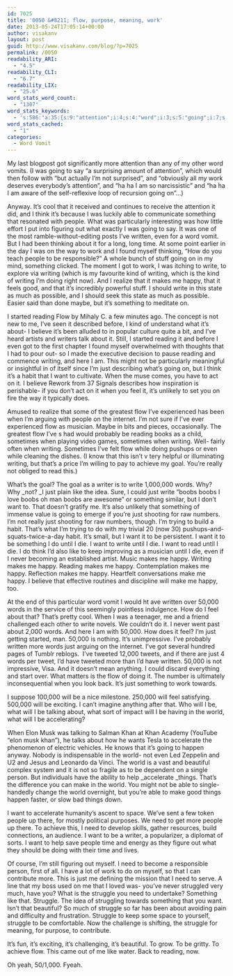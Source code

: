 ```yaml
---
id: 7025
title: '0050 &#8211; flow, purpose, meaning, work'
date: 2013-05-24T17:05:14+00:00
author: visakanv
layout: post
guid: http://www.visakanv.com/blog/?p=7025
permalink: /0050
readability_ARI:
  - "4.5"
readability_CLI:
  - "6.7"
readability_LIX:
  - "25.6"
word_stats_word_count:
  - "1307"
word_stats_keywords:
  - 's:586:"a:35:{s:9:"attention";i:4;s:4:"word";i:3;s:5:"going";i:7;s:4:"work";i:5;s:5:"think";i:3;s:4:"able";i:3;s:6:"people";i:6;s:7:"written";i:4;s:4:"time";i:3;s:5:"write";i:6;s:7:"writing";i:8;s:4:"kind";i:3;s:5:"makes";i:6;s:5:"happy";i:8;s:7:"started";i:3;s:7:"reading";i:6;s:4:"flow";i:7;s:7:"believe";i:3;s:4:"just";i:10;s:5:"habit";i:3;s:4:"want";i:10;s:4:"feel";i:4;s:7:"achieve";i:3;s:4:"goal";i:3;s:5:"words";i:5;s:4:"like";i:4;s:5:"boobs";i:4;s:4:"make";i:4;s:5:"world";i:5;s:4:"khan";i:3;s:10:"accelerate";i:3;s:9:"beautiful";i:3;s:6:"things";i:3;s:4:"need";i:5;s:8:"struggle";i:6;}";'
word_stats_cached:
  - "1"
categories:
  - Word Vomit
---
```

My last blogpost got significantly more attention than any of my other word vomits. (I was going to say &#8220;a surprising amount of attention&#8221;, which would then follow with &#8220;but actually I&#8217;m not surprised&#8221;, and &#8220;obviously all my work deserves everybody&#8217;s attention&#8221;, and &#8220;ha ha I am so narcissistic&#8221; and &#8220;ha ha I am aware of the self-reflexive loop of recursion going on&#8221;&#8230;)

Anyway. It&#8217;s cool that it received and continues to receive the attention it did, and I think it&#8217;s because I was luckily able to communicate something that resonated with people. What was particularly interesting was how little effort I put into figuring out what exactly I was going to say. It was one of the most ramble-without-editing posts I&#8217;ve written, even for a word vomit. But I had been thinking about it for a long, long time. At some point earlier in the day I was on the way to work and I found myself thinking, &#8220;How do you teach people to be responsible?&#8221; A whole bunch of stuff going on in my mind, something clicked. The moment I got to work, I was itching to write, to explore via writing (which is my favourite kind of writing, which is the kind of writing I&#8217;m doing right now). And I realize that it makes me happy, that it feels good, and that it&#8217;s incredibly powerful stuff. I should write in this state as much as possible, and I should seek this state as much as possible. Easier said than done maybe, but it&#8217;s something to meditate on.

I started reading Flow by Mihaly C. a few minutes ago. The concept is not new to me, I&#8217;ve seen it described before, I kind of understand what it&#8217;s about- I believe it&#8217;s been alluded to in popular culture quite a bit, and I&#8217;ve heard artists and writers talk about it. Still, I started reading it and before I even got to the first chapter I found myself overwhelmed with thoughts that I had to pour out- so I made the executive decision to pause reading and commence writing, and here I am. This might not be particularly meaningful or insightful in of itself since I&#8217;m just describing what&#8217;s going on, but I think it&#8217;s a habit that I want to cultivate. When the muse comes, you have to act on it. I believe Rework from 37 Signals describes how inspiration is perishable- if you don&#8217;t act on it when you feel it, it&#8217;s unlikely to set you on fire the way it typically does.

Amused to realize that some of the greatest flow I&#8217;ve experienced has been when I&#8217;m arguing with people on the internet. I&#8217;m not sure if I&#8217;ve ever experienced flow as musician. Maybe in bits and pieces, occasionally. The greatest flow I&#8217;ve s had would probably be reading books as a child, sometimes when playing video games, sometimes when writing. Well- fairly often when writing. Sometimes I&#8217;ve felt flow while doing pushups or even while cleaning the dishes. (I know that this isn&#8217;t v tery helpful or illuminating writing, but that&#8217;s a price I&#8217;m willing to pay to achieve my goal. You&#8217;re really not obliged to read this.)

What&#8217;s the goal? The goal as a writer is to write 1,000,000 words. Why? Why _not? _I just plain like the idea. Sure, I could just write &#8220;boobs boobs I love boobs oh man boobs are awesome&#8221; or something similar, but I don&#8217;t want to. That doesn&#8217;t gratify me. It&#8217;s also unlikely that something of immense value is going to emerge if you&#8217;re just shooting for raw numbers. I&#8217;m not really just shooting for raw numbers, though. I&#8217;m trying to build a habit. That&#8217;s what I&#8217;m trying to do with my trivial 20 (now 30) pushups-and-squats-twice-a-day habit. It&#8217;s small, but I want it to be persistent. I want it to be something I do until I die. I want to write until I die. I want to read until I die. I do think I&#8217;d also like to keep improving as a musician until I die, even if I never becoming an established artist. Music makes me happy. Writing makes me happy. Reading makes me happy. Contemplation makes me happy. Reflection makes me happy. Heartfelt conversations make me happy. I believe that effective routines and discipline will make me happy, too.

At the end of this particular word vomit I would ht ave written over 50,000 words in the service of this seemingly pointless indulgence. How do I feel about that? That&#8217;s pretty cool. When I was a teenager, me and a friend challenged each other to write novels. We couldn&#8217;t do it. I never went past about 2,000 words. And here I am with 50,000. How does it feel? I&#8217;m just getting started, man. 50,000 is nothing. It&#8217;s unimpressive. I&#8217;ve probably written more words just arguing on the internet. I&#8217;ve got several hundred pages of Tumblr reblogs.  I&#8217;ve tweeted 12,000 tweets, and if there are just 4 words per tweet, I&#8217;d have tweeted more than I&#8217;d have written. 50,000 is not impressive, Visa. And it doesn&#8217;t mean anything. I could discard everything and start over. What matters is the flow of doing it. The number is ultimately inconsequential when you look back. It&#8217;s just something to work towards.

I suppose 100,000 will be a nice milestone. 250,000 will feel satisfying. 500,000 will be exciting. I can&#8217;t imagine anything after that. Who will I be, what will I be talking about, what sort of impact will I be having in the world, what will I be accelerating?

When Elon Musk was talking to Salman Khan at Khan Academy (YouTube &#8220;elon musk khan&#8221;), he talks about how he wants Tesla to accelerate the phenomenon of electric vehicles. He knows that it&#8217;s going to happen anyway. Nobody is indispensable in the world- not even Led Zeppelin and U2 and Jesus and Leonardo da Vinci. The world is a vast and beautiful complex system and it is not so fragile as to be dependent on a single person. But individuals have the ability to help _accelerate _things. That&#8217;s the difference you can make in the world. You might not be able to single-handedly change the world overnight, but you&#8217;re able to make good things happen faster, or slow bad things down.

I want to accelerate humanity&#8217;s ascent to space. We&#8217;ve sent a few token people up there, for mostly political purposes. We need to get more people up there. To achieve this, I need to develop skills, gather resources, build connections, an audience. I want to be a writer, a popularizer, a diplomat of sorts. I want to help save people time and energy as they figure out what they should be doing with their time and lives.

Of course, I&#8217;m still figuring out myself. I need to become a responsible person, first of all. I have a lot of work to do on myself, so that I can contribute more. This is just me defining the mission that I need to serve. A line that my boss used on me that I loved was- you&#8217;ve never struggled very much, have you? What is the struggle you need to undertake? Something like that. Struggle. The idea of struggling towards something that you want. Isn&#8217;t that beautiful? So much of struggle so far has been about avoiding pain and difficulty and frustration. Struggle to keep some space to yourself, struggle to be comfortable. Now the challenge is shifting, the struggle for meaning, for purpose, to contribute.

It&#8217;s fun, it&#8217;s exciting, it&#8217;s challenging, it&#8217;s beautiful. To grow. To be gritty. To achieve flow. This came out of me like water. Back to reading, now.

Oh yeah, 50/1,000. Fyeah.